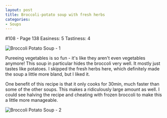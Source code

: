 ```yaml
---
layout: post
title: Broccoli-potato soup with fresh herbs
categories:
- Soups
---
```


#108 - Page 138
Easiness: 5
Tastiness: 4

![Broccoli Potato Soup - 1](https://lh5.googleusercontent.com/-865adLv6e7Q/TqMfgZ_s3jI/AAAAAAAAj_I/eX8AWRHGSj0/s640/IMG_1527.jpg)

Pureeing vegetables is so fun - it's like they aren't even vegetables anymore! This soup in particular hides the broccoli very well. It mostly just tastes like potatoes. I skipped the fresh herbs here, which definitely made the soup a little more bland, but I liked it.

One benefit of this recipe is that it only cooks for 30min, much faster than some of the other soups. This makes a ridiculously large amount as well. I could see halving the recipe and cheating with frozen broccoli to make this a little more manageable.


![Broccoli Potato Soup - 2](https://lh6.googleusercontent.com/-ycBSfAfPbMU/TqMfkPtiVMI/AAAAAAAAj_U/ryuOc9Pf0cM/s640/IMG_1539.jpg)
